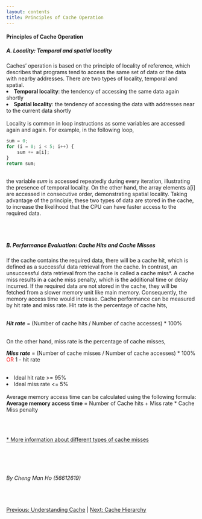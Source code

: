 ```yaml
---
layout: contents
title: Principles of Cache Operation
---
```

<body>
<h4><b>Principles of Cache Operation</b></h4>

<h5><b>A. Locality: Temporal and spatial locality</b></h5>

<div class="bodytext">
Caches’ operation is based on the principle of locality of reference, which describes that programs tend to access the same set of data or the data with nearby addresses. There are two types of locality, temporal and spatial. <br/>

<li><b>Temporal locality</b>: the tendency of accessing the same data again shortly </li>
<li><b>Spatial locality</b>: the tendency of accessing the data with addresses near to the current data shortly</li>
<br/>
Locality is common in loop instructions as some variables are accessed again and again. For example, in the following loop, <br/>


```js
sum = 0;
for (i = 0; i < 5; i++) {
	sum += a[i];
}
return sum;
```

<br/>
the variable <i>sum</i> is accessed repeatedly during every iteration, illustrating the presence of temporal locality. On the other hand, the array elements a[i] are accessed in consecutive order, demonstrating spatial locality.
Taking advantage of the principle, these two types of data are stored in the cache, to increase the likelihood that the CPU can have faster access to the required data. 

<br/> <br/>

<h5><b>B. Performance Evaluation: Cache Hits and Cache Misses</b></h5>

If the cache contains the required data, there will be a cache hit, which is defined as a successful data retrieval from the cache. In contrast, an unsuccessful data retrieval from the cache is called a cache miss*. A cache miss results in a cache miss penalty, which is the additional time or delay incurred. If the required data are not stored in the cache, they will be fetched from a slower memory unit like main memory. Consequently, the memory access time would increase.
Cache performance can be measured by hit rate and miss rate. Hit rate is the percentage of cache hits, <br/> <br/>

<b><i>Hit rate</i></b> =  (Number of cache hits / Number of cache accesses) * 100% <br/><br/>

On the other hand, miss rate is the percentage of cache misses, <br/>

<b><i>Miss rate</b></i> =  (Number of cache misses / Number of cache accesses) * 100%  <span style="color: red;">OR</span>  1 - hit rate <br/><br/>

<li>Ideal hit rate >= 95%</li>
<li>Ideal miss rate <= 5%</li>
<br/>
Average memory access time can be calculated using the following formula: <br/>
<b>Average memory access time</b> = Number of Cache hits + Miss rate * Cache Miss penalty

<br/><br/>

<a href="https://www.hostinger.com/tutorials/cache-miss#What_Is_a_Cache_Miss">* More information about different types of cache misses</a>

<br/> <br/> <br/>
<h6>By Cheng Man Ho (56612619)</h6>
<br/> <br/>
<div class="middle">
<a href="https://cs1102proj-cache.github.io/CS1102/contents/understanding_cache.html">Previous: Understanding Cache</a> |
<a href="https://cs1102proj-cache.github.io/CS1102/contents/cache_hierarchy.html">Next: Cache Hierarchy</a>
<br/> 
